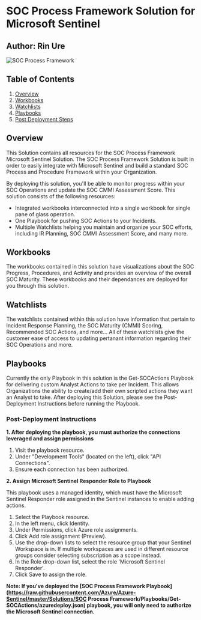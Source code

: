 # SOC Process Framework Solution for Microsoft Sentinel
## Author: Rin Ure

![SOC Process Framework](./SOCProcessFrameworkSolutionLanding.png)<br>

## Table of Contents

1. [Overview](#overview)
1. [Workbooks](#workbooks)
1. [Watchlists](#watchlists)
1. [Playbooks](#playbooks)
1. [Post Deployment Steps](#postdeployment)

<a name="overview">

## Overview
This Solution contains all resources for the SOC Process Framework Microsoft Sentinel Solution.
The SOC Process Framework Solution is built in order to easily integrate with Microsoft Sentinel and build a standard SOC Process and Procedure Framework within your Organization.

By deploying this solution, you'll be able to monitor progress within your SOC Operations and update the SOC CMMI Assessment Score.
This solution consists of the following resources:
- Integrated workbooks interconnected into a single workbook for single pane of glass operation.
- One Playbook for pushing SOC Actions to your Incidents.
- Multiple Watchlists helping you maintain and organize your SOC efforts, including IR Planning, SOC CMMI Assessment Score, and many more.

<a name="workbooks">

## Workbooks
The workbooks contained in this solution have visualizations about the SOC Progress, Procedures, and Activity and provides an overview of the overall SOC Maturity.
These workbooks and their dependances are deployed for you through this solution.

<a name="watchlists">

## Watchlists
The watchlists contained within this solution have information that pertain to Incident Response Planning, the SOC Maturity (CMMI) Scoring, Recommended SOC Actions, and more...
All of these watchlists give the customer ease of access to updating pertanant information regarding their SOC Operations and more.

<a name="playbooks">

## Playbooks
Currently the only Playbook in this solution is the Get-SOCActions Playbook for delivering custom Analyst Actions to take per Incident. This allows Organizations the ability to create/add their own scripted actions they want an Analyst to take. After deploying this Solution, please see the Post-Deployment Instructions before running the Playbook.

<a name="postdeployment">

### Post-Deployment Instructions
**1. After deploying the playbook, you must authorize the connections leveraged and assign permissions**

1. Visit the playbook resource.
2. Under "Development Tools" (located on the left), click "API Connections".
3. Ensure each connection has been authorized.

**2. Assign Microsoft Sentinel Responder Role to Playbook**

This playbook uses a managed identity, which must have the Microsoft Sentinel Responder role assigned in the Sentinel instances to enable adding actions.

1. Select the Playbook resource.
2. In the left menu, click Identity.
3. Under Permissions, click Azure role assignments.
4. Click Add role assignment (Preview).
5. Use the drop-down lists to select the resource group that your Sentinel Workspace is in. If multiple workspaces are used in different resource groups consider selecting subscription as a scope instead.
6. In the Role drop-down list, select the role 'Microsoft Sentinel Responder'.
7. Click Save to assign the role.

**Note: If you've deployed the [SOC Process Framework Playbook](https://raw.githubusercontent.com/Azure/Azure-Sentinel/master/Solutions/SOC Process Framework/Playbooks/Get-SOCActions/azuredeploy.json) playbook, you will only need to authorize the Microsoft Sentinel connection.**